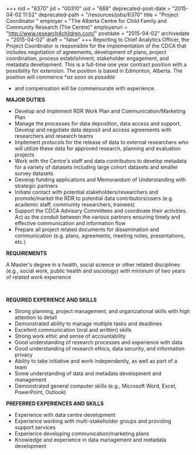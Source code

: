 +++
nid = "6370"
jid = "00310"
uid = "668"
deprecated-post-date = "2015-04-02 11:52"
deprecated-path = "/resources/jobs/6370"
title = "Project Coordinator "
employer = "The Alberta Centre for Child Family and Community Research (The Centre)"
employerurl = "http://www.research4children.com/"
postdate = "2015-04-02"
archivedate = "2015-04-02"
draft = "false"
+++
Reporting to Chief Analytics Officer, the Project Coordinator is
responsible for the implementation of the CDCA that includes negotiation
of agreements, development of plans, project coordination, process
establishment, stakeholder engagement, and metadata development. This is
a full-time one year contract position with a possibility for extension.
The position is based in Edmonton, Alberta. The position will commence
**as soon as possible*
-  and compensation will be commensurate with
experience.

**MAJOR DUTIES**

-   Develop and implement RDR Work Plan and Communication/Marketing Plan
-   Manage the processes for data deposition, data access and support.
    Develop and negotiate data deposit and access agreements with
    researchers and research teams
-   Implement protocols for the release of data to external researchers
    who will utilize these data for approved research, planning and
    evaluation projects
-   Work with the Centre's staff and data contributors to develop
    metadata for a variety of datasets including large cohort datasets
    and smaller survey datasets
-   Develop funding applications and Memorandum of Understanding with
    strategic partners
-   Initiate contact with potential stakeholders/researchers and
    promote/market the RDR to potential data contributors/users (e.g.
    academic staff, community researchers, trainees)
-   Support the CDCA Advisory Committees and coordinate their
    activities. Act as the conduit between the various partners
    ensuring timely and effective communication and information flow
-   Prepare all project related documents for dissemination and
    communication (e.g. plans, agreements, meeting notes, presentations,
    etc.)
  
**REQUIREMENTS**

A Master's degree in a health, social science or other related
disciplines (e.g., social work, public health and sociology) with
minimum of two years of related work experience  

 

**REQUIRED EXPERIENCE AND SKILLS**

-   Strong planning, project management, and organizational skills with
    high attention to detail
-   Demonstrated ability to manage multiple tasks and deadlines
-   Excellent communication (oral and written) skills
-   Strong work ethic and sense of accountability
-   Good understanding of research processes and experience with data
-   Good understanding of research ethics, data security, and
    information privacy
-   Ability to take initiative and work independently, as well as part
    of a team
-   Some understanding of data and metadata development and management
-   Demonstrated general computer skills (e.g., Microsoft Word, Excel,
    PowerPoint, Outlook)

**PREFERRED EXPERIENCES AND SKILLS**

-   Experience with data centre development
-   Experience working with multi-stakeholder groups and providing
    support services
-   Experience developing communication/marketing plans
-   Knowledge and experience in data management and metadata development
